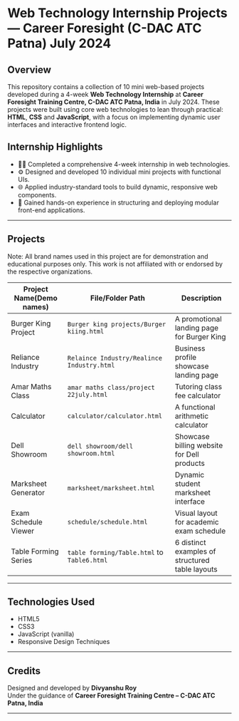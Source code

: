 # Web Technology Internship Projects — Career Foresight (C-DAC ATC Patna) July 2024

## Overview

This repository contains a collection of 10 mini web-based projects developed during a 4-week **Web Technology Internship** at **Career Foresight Training Centre, C-DAC ATC Patna, India** in July 2024. These projects were built using core web technologies to lean through practical: **HTML**, **CSS** and **JavaScript**, with a focus on implementing dynamic user interfaces and interactive frontend logic.

## Internship Highlights

- 🧑‍💻 Completed a comprehensive 4-week internship in web technologies.
- ⚙️ Designed and developed 10 individual mini projects with functional UIs.
- 🌐 Applied industry-standard tools to build dynamic, responsive web components.
- 🔗 Gained hands-on experience in structuring and deploying modular front-end applications.

---

## Projects 
Note: All brand names used in this project are for demonstration and educational purposes only. This work is not affiliated with or endorsed by the respective organizations.

| Project Name(Demo names)            | File/Folder Path                                       | Description                                |
|------------------------|--------------------------------------------------------|--------------------------------------------|
| Burger King Project     | `Burger king projects/Burger kiing.html`               | A promotional landing page for Burger King |
| Reliance Industry       | `Relaince Industry/Realince Industry.html`             | Business profile showcase landing page                  |
| Amar Maths Class        | `amar maths class/project 22july.html`                 | Tutoring class fee calculator  |
| Calculator              | `calculator/calculator.html`                           | A functional arithmetic calculator          |
| Dell Showroom           | `dell showroom/dell showroom.html`                     | Showcase billing website for Dell products         |
| Marksheet Generator     | `marksheet/marksheet.html`                             | Dynamic student marksheet interface        |
| Exam Schedule Viewer    | `schedule/schedule.html`                               | Visual layout for academic exam schedule   |
| Table Forming Series    | `table forming/Table.html` to `Table6.html`            | 6 distinct examples of structured table layouts |

---


## Technologies Used

- HTML5
- CSS3
- JavaScript (vanilla)
- Responsive Design Techniques

---

## Credits

Designed and developed by **Divyanshu Roy**  
Under the guidance of **Career Foresight Training Centre – C-DAC ATC Patna, India**

---

